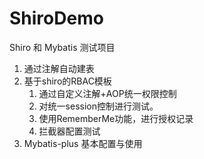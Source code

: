 # ShiroDemo
Shiro 和 Mybatis 测试项目

1. 通过注解自动建表
2. 基于shiro的RBAC模板
    1. 通过自定义注解+AOP统一权限控制
    2. 对统一session控制进行测试。
    3. 使用RememberMe功能，进行授权记录
    4. 拦截器配置测试
3. Mybatis-plus 基本配置与使用
